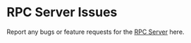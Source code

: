 # RPC Server Issues

Report any bugs or feature requests for the [RPC Server](https://porto.sh/rpc-server) here.
